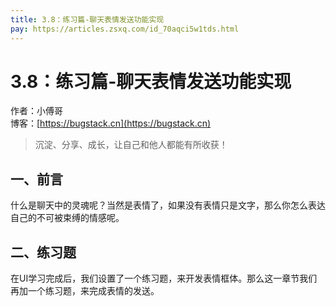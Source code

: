 ```yaml
---
title: 3.8：练习篇-聊天表情发送功能实现
pay: https://articles.zsxq.com/id_70aqci5w1tds.html
---
```


# 3.8：练习篇-聊天表情发送功能实现

作者：小傅哥
<br/>博客：[https://bugstack.cn](https://bugstack.cn)

>沉淀、分享、成长，让自己和他人都能有所收获！

## 一、前言

什么是聊天中的灵魂呢？当然是表情了，如果没有表情只是文字，那么你怎么表达自己的不可被束缚的情感呢。

## 二、练习题

在UI学习完成后，我们设置了一个练习题，来开发表情框体。那么这一章节我们再加一个练习题，来完成表情的发送。

<!-- ![](/images/article/project/im/project-im-3.8-01.png) -->